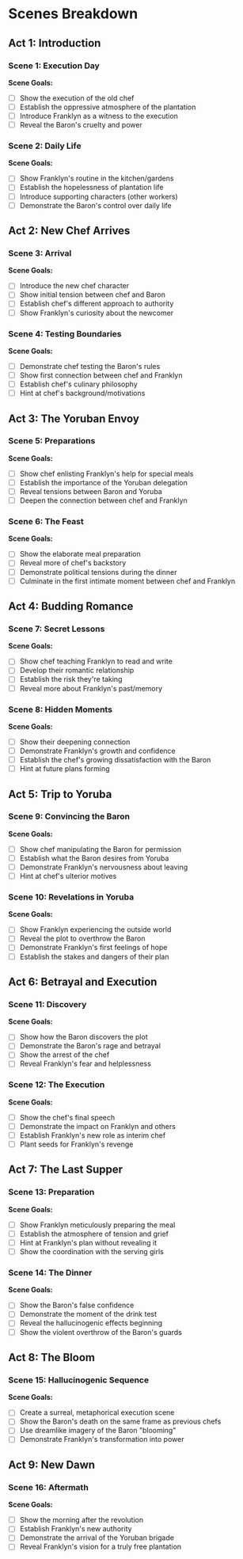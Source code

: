 # Scenes Breakdown

## Act 1: Introduction

### Scene 1: Execution Day
**Scene Goals:**
- [ ] Show the execution of the old chef
- [ ] Establish the oppressive atmosphere of the plantation
- [ ] Introduce Franklyn as a witness to the execution
- [ ] Reveal the Baron's cruelty and power

### Scene 2: Daily Life
**Scene Goals:**
- [ ] Show Franklyn's routine in the kitchen/gardens
- [ ] Establish the hopelessness of plantation life
- [ ] Introduce supporting characters (other workers)
- [ ] Demonstrate the Baron's control over daily life

## Act 2: New Chef Arrives

### Scene 3: Arrival
**Scene Goals:**
- [ ] Introduce the new chef character
- [ ] Show initial tension between chef and Baron
- [ ] Establish chef's different approach to authority
- [ ] Show Franklyn's curiosity about the newcomer

### Scene 4: Testing Boundaries
**Scene Goals:**
- [ ] Demonstrate chef testing the Baron's rules
- [ ] Show first connection between chef and Franklyn
- [ ] Establish chef's culinary philosophy
- [ ] Hint at chef's background/motivations

## Act 3: The Yoruban Envoy

### Scene 5: Preparations
**Scene Goals:**
- [ ] Show chef enlisting Franklyn's help for special meals
- [ ] Establish the importance of the Yoruban delegation
- [ ] Reveal tensions between Baron and Yoruba
- [ ] Deepen the connection between chef and Franklyn

### Scene 6: The Feast
**Scene Goals:**
- [ ] Show the elaborate meal preparation
- [ ] Reveal more of chef's backstory
- [ ] Demonstrate political tensions during the dinner
- [ ] Culminate in the first intimate moment between chef and Franklyn

## Act 4: Budding Romance

### Scene 7: Secret Lessons
**Scene Goals:**
- [ ] Show chef teaching Franklyn to read and write
- [ ] Develop their romantic relationship
- [ ] Establish the risk they're taking
- [ ] Reveal more about Franklyn's past/memory

### Scene 8: Hidden Moments
**Scene Goals:**
- [ ] Show their deepening connection
- [ ] Demonstrate Franklyn's growth and confidence
- [ ] Establish the chef's growing dissatisfaction with the Baron
- [ ] Hint at future plans forming

## Act 5: Trip to Yoruba

### Scene 9: Convincing the Baron
**Scene Goals:**
- [ ] Show chef manipulating the Baron for permission
- [ ] Establish what the Baron desires from Yoruba
- [ ] Demonstrate Franklyn's nervousness about leaving
- [ ] Hint at chef's ulterior motives

### Scene 10: Revelations in Yoruba
**Scene Goals:**
- [ ] Show Franklyn experiencing the outside world
- [ ] Reveal the plot to overthrow the Baron
- [ ] Demonstrate Franklyn's first feelings of hope
- [ ] Establish the stakes and dangers of their plan

## Act 6: Betrayal and Execution

### Scene 11: Discovery
**Scene Goals:**
- [ ] Show how the Baron discovers the plot
- [ ] Demonstrate the Baron's rage and betrayal
- [ ] Show the arrest of the chef
- [ ] Reveal Franklyn's fear and helplessness

### Scene 12: The Execution
**Scene Goals:**
- [ ] Show the chef's final speech
- [ ] Demonstrate the impact on Franklyn and others
- [ ] Establish Franklyn's new role as interim chef
- [ ] Plant seeds for Franklyn's revenge

## Act 7: The Last Supper

### Scene 13: Preparation
**Scene Goals:**
- [ ] Show Franklyn meticulously preparing the meal
- [ ] Establish the atmosphere of tension and grief
- [ ] Hint at Franklyn's plan without revealing it
- [ ] Show the coordination with the serving girls

### Scene 14: The Dinner
**Scene Goals:**
- [ ] Show the Baron's false confidence
- [ ] Demonstrate the moment of the drink test
- [ ] Reveal the hallucinogenic effects beginning
- [ ] Show the violent overthrow of the Baron's guards

## Act 8: The Bloom

### Scene 15: Hallucinogenic Sequence
**Scene Goals:**
- [ ] Create a surreal, metaphorical execution scene
- [ ] Show the Baron's death on the same frame as previous chefs
- [ ] Use dreamlike imagery of the Baron "blooming"
- [ ] Demonstrate Franklyn's transformation into power

## Act 9: New Dawn

### Scene 16: Aftermath
**Scene Goals:**
- [ ] Show the morning after the revolution
- [ ] Establish Franklyn's new authority
- [ ] Demonstrate the arrival of the Yoruban brigade
- [ ] Reveal Franklyn's vision for a truly free plantation
